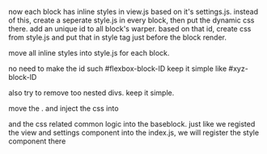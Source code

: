 now each block has inline styles in view.js based on it's settings.js. instead of this, create a seperate style.js in every block, then put the dynamic css there.
add an unique id to all block's warper. based on that id, create css from style.js and put that in style tag just before the block render.

move all inline styles into style.js for each block.


no need to make the id such #flexbox-block-ID
keep it simple like #xyz-block-ID

also try to remove too nested divs. keep it simple.

move the <StyleInjector id={blockId} css={dynamicCSS} />. and inject the css into <head>

and the css related common logic into the baseblock. just like we registed the view and settings component into the index.js, we will register the style component there